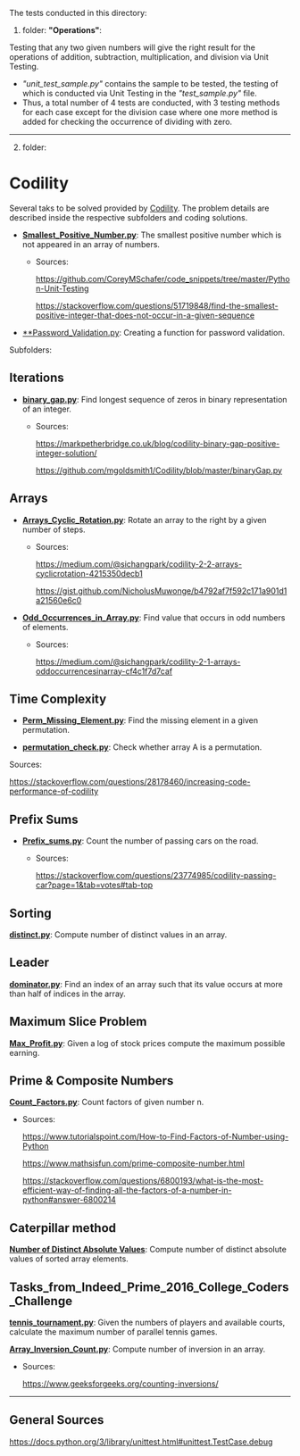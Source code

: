 The tests conducted in this directory:

1) folder: **"Operations"**: 

Testing that any two given numbers will give the right result for the operations of addition, subtraction, multiplication, and division via Unit Testing.
* _"unit_test_sample.py"_ contains the sample to be tested, the testing of which is conducted via Unit Testing in the _"test_sample.py"_ file.
* Thus, a total number of 4 tests are conducted, with 3 testing methods for each case except for the division case where one more method is added for checking the occurrence of dividing with zero.
---

2) folder: 
# Codility

Several taks to be solved provided by [Codility](https://app.codility.com/programmers/). The problem details are described inside the respective subfolders and coding solutions.

* [**Smallest_Positive_Number.py**](https://github.com/dimi-fn/Various-Data-Science-Scripts/blob/main/Unit_testing/Codility/smallest_positive.py):  The smallest positive number which is not appeared in an array of numbers.
    * Sources: 

        https://github.com/CoreyMSchafer/code_snippets/tree/master/Python-Unit-Testing

        https://stackoverflow.com/questions/51719848/find-the-smallest-positive-integer-that-does-not-occur-in-a-given-sequence

* [**Password_Validation.py](https://github.com/dimi-fn/Various-Data-Science-Scripts/blob/main/Unit_testing/Codility/Password_Validation.py): Creating a function for password validation.

Subfolders: 

## Iterations
* [**binary_gap.py**](https://github.com/dimi-fn/Various-Data-Science-Scripts/blob/main/Unit_testing/Codility/Iterations/Binary_gap.py): Find longest sequence of zeros in binary representation of an integer.
    * Sources: 

        https://markpetherbridge.co.uk/blog/codility-binary-gap-positive-integer-solution/

        https://github.com/mgoldsmith1/Codility/blob/master/binaryGap.py


## Arrays
* [**Arrays_Cyclic_Rotation.py**](https://github.com/dimi-fn/Various-Data-Science-Scripts/blob/main/Unit_testing/Codility/Arrays/Arrays_Cyclic_Rotation.py): Rotate an array to the right by a given number of steps.
    * Sources:

        https://medium.com/@sichangpark/codility-2-2-arrays-cyclicrotation-4215350decb1

        https://gist.github.com/NicholusMuwonge/b4792af7f592c171a901d1a21560e6c0

* [**Odd_Occurrences_in_Array.py**](https://github.com/dimi-fn/Various-Data-Science-Scripts/blob/main/Unit_testing/Codility/Arrays/Odd_Occurrences_in_Array.py): Find value that occurs in odd numbers of elements.
    * Sources:

        https://medium.com/@sichangpark/codility-2-1-arrays-oddoccurrencesinarray-cf4c1f7d7caf

## Time Complexity

* [**Perm_Missing_Element.py**](https://github.com/dimi-fn/Various-Data-Science-Scripts/blob/main/Unit_testing/Time_Complexity/Perm_Missing_Element.py): Find the missing element in a given permutation.

* [**permutation_check.py**](https://github.com/dimi-fn/Various-Data-Science-Scripts/blob/main/Unit_testing/Codility/Counting_Elements/permutation_check.py): Check whether array A is a permutation.

Sources: 

https://stackoverflow.com/questions/28178460/increasing-code-performance-of-codility

## Prefix Sums

* [**Prefix_sums.py**](https://github.com/dimi-fn/Various-Data-Science-Scripts/blob/main/Unit_testing/Codility/Prefix_sums/Prefix_sums.py): Count the number of passing cars on the road.
    * Sources:

        https://stackoverflow.com/questions/23774985/codility-passing-car?page=1&tab=votes#tab-top

## Sorting

[**distinct.py**](https://github.com/dimi-fn/Various-Data-Science-Scripts/blob/main/Unit_testing/Codility/Sorting/distinct.py): Compute number of distinct values in an array.

## Leader

[**dominator.py**](https://github.com/dimi-fn/Various-Data-Science-Scripts/blob/main/Unit_testing/Codility/Leader/dominator.py): Find an index of an array such that its value occurs at more than half of indices in the array.

## Maximum Slice Problem

[**Max_Profit.py**](https://github.com/dimi-fn/Various-Data-Science-Scripts/blob/main/Unit_testing/Codility/Maximum_Slice_Problem/Max_Profit.py): Given a log of stock prices compute the maximum possible earning.

## Prime & Composite Numbers

[**Count_Factors.py**](https://github.com/dimi-fn/Various-Data-Science-Scripts/blob/main/Unit_testing/Codility/Prime_and_Composite_Numbers/Count_Factors.py): Count factors of given number n.
    
* Sources:

    https://www.tutorialspoint.com/How-to-Find-Factors-of-Number-using-Python

    https://www.mathsisfun.com/prime-composite-number.html

    https://stackoverflow.com/questions/6800193/what-is-the-most-efficient-way-of-finding-all-the-factors-of-a-number-in-python#answer-6800214

## Caterpillar method

[**Number of Distinct Absolute Values**](https://github.com/dimi-fn/Various-Data-Science-Scripts/tree/main/Unit_testing/Codility/Caterpillar_method): Compute number of distinct absolute values of sorted array elements.

## Tasks_from_Indeed_Prime_2016_College_Coders_Challenge

[**tennis_tournament.py**](https://github.com/dimi-fn/Various-Data-Science-Scripts/blob/main/Unit_testing/Codility/Tasks_from_Indeed_Prime_2016_College_Coders_Challenge/tennis_tournament.py): Given the numbers of players and available courts, calculate the maximum number of parallel tennis games.

[**Array_Inversion_Count.py**](): Compute number of inversion in an array.

* Sources:

    https://www.geeksforgeeks.org/counting-inversions/
-----------
## General Sources

https://docs.python.org/3/library/unittest.html#unittest.TestCase.debug